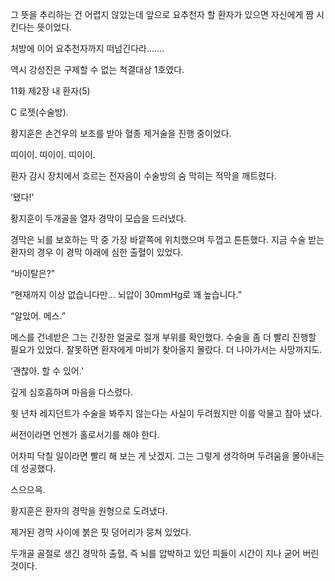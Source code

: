 그 뜻을 추리하는 건 어렵지 않았는데 앞으로 요추천자 할 환자가 있으면 자신에게 짬 시킨다는 뜻이었다.

처방에 이어 요추천자까지 떠넘긴다라…….

역시 강성진은 구제할 수 없는 척결대상 1호였다.

11화 제2장 내 환자(5)

C 로젯(수술방).

황지훈은 손건우의 보조를 받아 혈종 제거술을 진행 중이었다.

띠이이. 띠이이. 띠이이.

환자 감시 장치에서 흐르는 전자음이 수술방의 숨 막히는 적막을 깨트렸다.

‘됐다!’

황지훈이 두개골을 열자 경막이 모습을 드러냈다.

경막은 뇌를 보호하는 막 중 가장 바깥쪽에 위치했으며 두껍고 튼튼했다. 지금 수술 받는 환자의 경우 이 경막 아래에 심한 출혈이 있었다.

“바이탈은?”

“현재까지 이상 없습니다만… 뇌압이 30mmHg로 꽤 높습니다.”

“알았어. 메스.”

메스를 건네받은 그는 긴장한 얼굴로 절개 부위를 확인했다. 수술을 좀 더 빨리 진행할 필요가 있었다. 잘못하면 환자에게 마비가 찾아올지 몰랐다. 더 나아가서는 사망까지도.

‘괜찮아. 할 수 있어.’

깊게 심호흡하며 마음을 다스렸다.

윗 년차 레지던트가 수술을 봐주지 않는다는 사실이 두려웠지만 이를 악물고 참아 냈다.

써전이라면 언젠가 홀로서기를 해야 한다.

어차피 닥칠 일이라면 빨리 해 보는 게 낫겠지. 그는 그렇게 생각하며 두려움을 몰아내는 데 성공했다.

스으으윽.

황지훈은 환자의 경막을 원형으로 도려냈다.

제거된 경막 사이에 붉은 핏 덩어리가 뭉쳐 있었다.

두개골 골절로 생긴 경막하 출혈, 즉 뇌를 압박하고 있던 피들이 시간이 지나 굳어 버린 것이다.